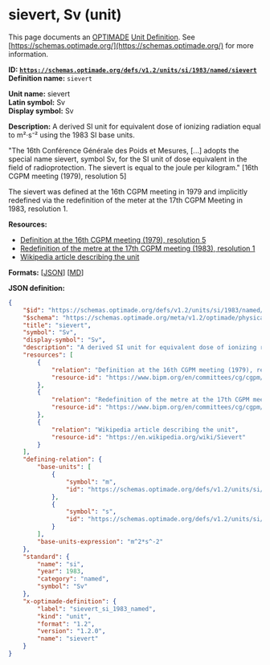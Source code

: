 # sievert, Sv (unit)

This page documents an [OPTIMADE](https://www.optimade.org/) [Unit Definition](https://schemas.optimade.org/#definitions). See [https://schemas.optimade.org/](https://schemas.optimade.org/) for more information.

**ID: [`https://schemas.optimade.org/defs/v1.2/units/si/1983/named/sievert`](https://schemas.optimade.org/defs/v1.2/units/si/1983/named/sievert.md)**  
**Definition name:** `sievert`

**Unit name:** sievert  
**Latin symbol:** Sv  
**Display symbol:** Sv  
  
**Description:** A derived SI unit for equivalent dose of ionizing radiation equal to m²·s⁻² using the 1983 SI base units.

"The 16th Conférence Générale des Poids et Mesures, [...] adopts the special name sievert, symbol Sv, for the SI unit of dose equivalent in the field of radioprotection. The sievert is equal to the joule per kilogram." [16th CGPM meeting (1979), resolution 5]

The sievert was defined at the 16th CGPM meeting in 1979 and implicitly redefined via the redefinition of the meter at the 17th CGPM Meeting in 1983, resolution 1.

**Resources:**

- [Definition at the 16th CGPM meeting (1979), resolution 5](https://www.bipm.org/en/committees/cg/cgpm/16-1979/resolution-5)
- [Redefinition of the metre at the 17th CGPM meeting (1983), resolution 1](https://www.bipm.org/en/committees/cg/cgpm/17-1983/resolution-1)
- [Wikipedia article describing the unit](https://en.wikipedia.org/wiki/Sievert)


**Formats:** [[JSON](sievert.json)] [[MD](sievert.md)]

**JSON definition:**

``` json
{
    "$id": "https://schemas.optimade.org/defs/v1.2/units/si/1983/named/sievert",
    "$schema": "https://schemas.optimade.org/meta/v1.2/optimade/physical_unit_definition.json",
    "title": "sievert",
    "symbol": "Sv",
    "display-symbol": "Sv",
    "description": "A derived SI unit for equivalent dose of ionizing radiation equal to m\u00b2\u00b7s\u207b\u00b2 using the 1983 SI base units.\n\n\"The 16th Conf\u00e9rence G\u00e9n\u00e9rale des Poids et Mesures, [...] adopts the special name sievert, symbol Sv, for the SI unit of dose equivalent in the field of radioprotection. The sievert is equal to the joule per kilogram.\" [16th CGPM meeting (1979), resolution 5]\n\nThe sievert was defined at the 16th CGPM meeting in 1979 and implicitly redefined via the redefinition of the meter at the 17th CGPM Meeting in 1983, resolution 1.",
    "resources": [
        {
            "relation": "Definition at the 16th CGPM meeting (1979), resolution 5",
            "resource-id": "https://www.bipm.org/en/committees/cg/cgpm/16-1979/resolution-5"
        },
        {
            "relation": "Redefinition of the metre at the 17th CGPM meeting (1983), resolution 1",
            "resource-id": "https://www.bipm.org/en/committees/cg/cgpm/17-1983/resolution-1"
        },
        {
            "relation": "Wikipedia article describing the unit",
            "resource-id": "https://en.wikipedia.org/wiki/Sievert"
        }
    ],
    "defining-relation": {
        "base-units": [
            {
                "symbol": "m",
                "id": "https://schemas.optimade.org/defs/v1.2/units/si/1960/base/metre"
            },
            {
                "symbol": "s",
                "id": "https://schemas.optimade.org/defs/v1.2/units/si/1967/base/second"
            }
        ],
        "base-units-expression": "m^2*s^-2"
    },
    "standard": {
        "name": "si",
        "year": 1983,
        "category": "named",
        "symbol": "Sv"
    },
    "x-optimade-definition": {
        "label": "sievert_si_1983_named",
        "kind": "unit",
        "format": "1.2",
        "version": "1.2.0",
        "name": "sievert"
    }
}
```